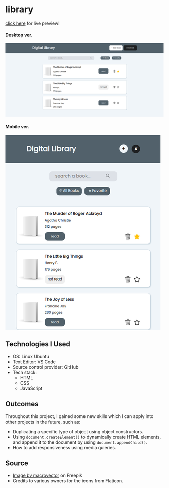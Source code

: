 # library

[click here](https://lemonaisu888.github.io/library) for live preview!

#### Desktop ver.
![desktop-preview](images/library-desktop.png)

#### Mobile ver.
![mobile-preview](images/library-mobile.png)

## Technologies I Used
* OS: Linux Ubuntu
* Text Editor: VS Code
* Source control provider: GitHub
* Tech stack:
    * HTML
    * CSS
    * JavaScript

## Outcomes
Throughout this project, I gained some new skills which I can apply into other projects in the future, such as:
* Duplicating a specific type of object using object constructors.
* Using `document.createElement()` to dynamically create HTML elements, and append it to the document by using `document.appendChild()`.
* How to add responsiveness using media quieries.

## Source
* [Image by macrovector](https://www.freepik.com/free-vector/blank-book-cover-white-vector-illustration_10601351.htm#query=blank%20book&position=24&from_view=search&track=sph) on Freepik
* Credits to various owners for the icons from Flaticon.